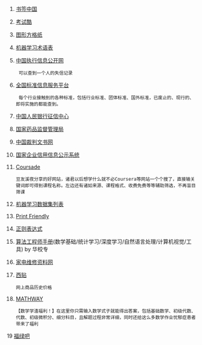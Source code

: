1. [书签中国](https://www.bookmarkearth.com/)
2. [考试酷](https://www.examcoo.com/index/ku)
3. [图形方格纸](https://www.mygraphpaper.com/index.php?lang=zh-hans)
4. [机器学习术语表](https://www.aminer.cn/ml_taxonomy)
5. [中国执行信息公开网](http://zxgk.court.gov.cn/)

        可以查到一个人的失信记录
6. [全国标准信息服务平台](http://std.samr.gov.cn/)

        每个行业接触到的各种标准，包括行业标准、团体标准、国外标准，已废止的、现行的、即将实施的都能查到。

7. [中国人民银行征信中心](https://ipcrs.pbccrc.org.cn/)
8. [国家药品监督管理局](https://www.nmpa.gov.cn/)
9. [中国裁判文书网](https://wenshu.court.gov.cn/)
10. [国家企业信用信息公示系统](http://www.gsxt.gov.cn/)

11. [Coursade](http://www.coursade.com/)

        豆友溪夜分享的好网站，诸君以后想学什么就不必Coursera等网站一个个搜了，直接输关键词即可得到课程名称。左边还有诸如来源、课程格式、收费免费等等辅助筛选，不再盲目筛课

12. [机器学习数据集列表](https://www.datasetlist.com/)
13. [Print Friendly](https://www.printfriendly.com/)
14. [正则表达式](https://regex101.com/)
15. [算法工程师手册](http://www.huaxiaozhuan.com/)(数学基础/统计学习/深度学习/自然语言处理/计算机视觉/工具) by 华校专
16. [家电维修资料网](https://www.520101.com/)
17. [西贴](http://www.xitie.com/)

        网上商品历史价格

18. [MATHWAY](https://www.mathway.com/)

        【数学学渣福利！】在这里你只需输入数学式子就能得出答案，包括基础数学、初级代数、代数、初级微积分、细分科目，且解题过程非常详细，同时还给这么多数学作业忧郁症患者带来了福利

19 [福绿吧](http://www.wdflb.com/)